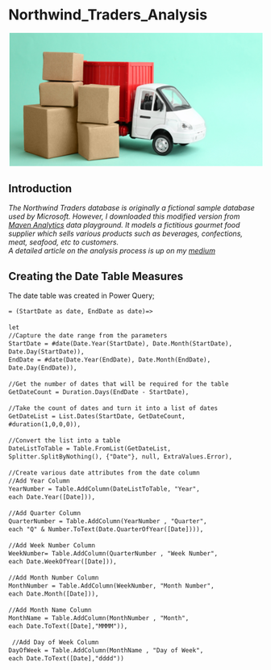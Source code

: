 # Northwind_Traders_Analysis       

![](selecting_supplier.png)   

## Introduction      
_The Northwind Traders database is originally a fictional sample database used by Microsoft. However, I downloaded this modified version from [Maven Analytics](https://www.mavenanalytics.io/) data playground. It models a fictitious gourmet food supplier which sells various products such as beverages, confections, meat, seafood, etc to customers._     
_A detailed article on the analysis process is up on my [medium]()_     

## Creating the Date Table Measures             

The date table was created in Power Query;     

    = (StartDate as date, EndDate as date)=>        
    
    let         
    //Capture the date range from the parameters
    StartDate = #date(Date.Year(StartDate), Date.Month(StartDate), 
    Date.Day(StartDate)),
    EndDate = #date(Date.Year(EndDate), Date.Month(EndDate), 
    Date.Day(EndDate)),      

    //Get the number of dates that will be required for the table
    GetDateCount = Duration.Days(EndDate - StartDate),

    //Take the count of dates and turn it into a list of dates
    GetDateList = List.Dates(StartDate, GetDateCount, 
    #duration(1,0,0,0)),

    //Convert the list into a table
    DateListToTable = Table.FromList(GetDateList, 
    Splitter.SplitByNothing(), {"Date"}, null, ExtraValues.Error),

    //Create various date attributes from the date column
    //Add Year Column
    YearNumber = Table.AddColumn(DateListToTable, "Year", 
    each Date.Year([Date])),

    //Add Quarter Column
    QuarterNumber = Table.AddColumn(YearNumber , "Quarter", 
    each "Q" & Number.ToText(Date.QuarterOfYear([Date]))),

    //Add Week Number Column
    WeekNumber= Table.AddColumn(QuarterNumber , "Week Number", 
    each Date.WeekOfYear([Date])),

    //Add Month Number Column
    MonthNumber = Table.AddColumn(WeekNumber, "Month Number", 
    each Date.Month([Date])),

    //Add Month Name Column
    MonthName = Table.AddColumn(MonthNumber , "Month", 
    each Date.ToText([Date],"MMMM")),

     //Add Day of Week Column
    DayOfWeek = Table.AddColumn(MonthName , "Day of Week", 
    each Date.ToText([Date],"dddd"))

